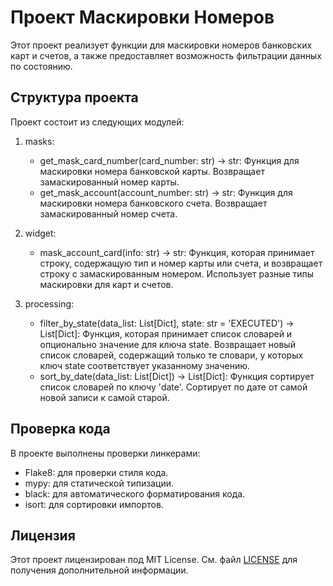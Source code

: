 # Проект Маскировки Номеров

Этот проект реализует функции для маскировки номеров банковских карт и 
счетов, а также предоставляет возможность фильтрации данных по состоянию.
## Структура проекта

Проект состоит из следующих модулей:

1. masks: 
   - get_mask_card_number(card_number: str) -> str: Функция для маскировки номера банковской карты. 
Возвращает замаскированный номер карты.
   - get_mask_account(account_number: str) -> str: Функция для маскировки номера банковского счета. 
Возвращает замаскированный номер счета.

2. widget:
   - mask_account_card(info: str) -> str: Функция, которая принимает строку,
содержащую тип и номер карты или счета, и возвращает строку с замаскированным номером. 
Использует разные типы маскировки для карт и счетов.

3. processing:
   - filter_by_state(data_list: List[Dict], state: str = 'EXECUTED') -> List[Dict]: Функция, которая принимает список словарей и
опционально значение для ключа state. Возвращает новый список словарей, содержащий только те словари,
у которых ключ state соответствует указанному значению.
   - sort_by_date(data_list: List[Dict]) -> List[Dict]: Функция сортирует список словарей по ключу 'date'. 
Сортирует по дате от самой новой записи к самой старой.
  
## Проверка кода

В проекте выполнены проверки линкерами:
- Flake8: для проверки стиля кода.
- mypy: для статической типизации.
- black: для автоматического форматирования кода.
- isort: для сортировки импортов.

## Лицензия

Этот проект лицензирован под MIT License. См. файл [LICENSE](LICENSE) для получения дополнительной информации.